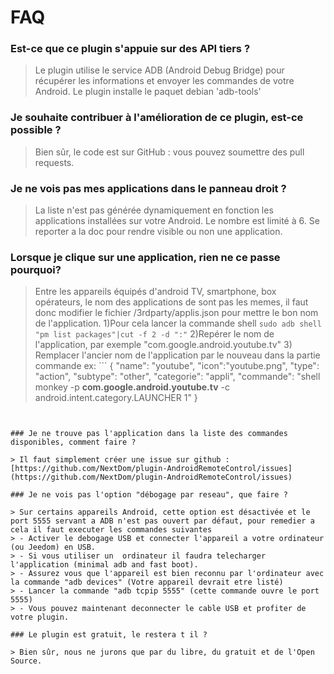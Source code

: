 # FAQ

### Est-ce que ce plugin s'appuie sur des API tiers ?

> Le plugin utilise le service ADB (Android Debug Bridge) pour récupérer les informations et envoyer les commandes de votre Android.
Le plugin installe le paquet debian 'adb-tools'

### Je souhaite contribuer à l'amélioration de ce plugin, est-ce possible ?

> Bien sûr, le code est sur GitHub : vous pouvez soumettre des pull requests.

### Je ne vois pas mes applications dans le panneau droit ?

> La liste n'est pas générée dynamiquement en fonction les applications installées sur votre Android. Le nombre est limité à 6. Se reporter a la doc pour rendre visible ou non une application.

### Lorsque je clique sur une application, rien ne ce passe pourquoi?

> Entre les appareils équipés d'android TV, smartphone, box opérateurs, le nom des applications de sont pas les memes, il faut donc modifier le fichier /3rdparty/applis.json pour mettre le bon nom de l'application.
> 1)Pour cela lancer la commande shell ```sudo adb shell "pm list packages"|cut -f 2 -d ":"```
> 2)Repérer le nom de l'application, par exemple "com.google.android.youtube.tv"
> 3) Remplacer l'ancier nom de l'application par le nouveau dans la partie commande
> ex: ```
{
    "name": "youtube",
    "icon":"youtube.png",
    "type": "action",
    "subtype": "other",
    "categorie": "appli",
    "commande": "shell monkey -p **com.google.android.youtube.tv** -c android.intent.category.LAUNCHER 1"
}
```


### Je ne trouve pas l'application dans la liste des commandes disponibles, comment faire ?

> Il faut simplement créer une issue sur github : [https://github.com/NextDom/plugin-AndroidRemoteControl/issues](https://github.com/NextDom/plugin-AndroidRemoteControl/issues)

### Je ne vois pas l'option "débogage par reseau", que faire ?

> Sur certains appareils Android, cette option est désactivée et le port 5555 servant a ADB n'est pas ouvert par défaut, pour remedier a cela il faut executer les commandes suivantes
> - Activer le debogage USB et connecter l'appareil a votre ordinateur (ou Jeedom) en USB.
> - Si vous utiliser un  ordinateur il faudra telecharger l'application (minimal adb and fast boot).
> - Assurez vous que l'appareil est bien reconnu par l'ordinateur avec la commande "adb devices" (Votre appareil devrait etre listé)
> - Lancer la commande "adb tcpip 5555" (cette commande ouvre le port 5555)
> - Vous pouvez maintenant deconnecter le cable USB et profiter de votre plugin.

### Le plugin est gratuit, le restera t il ?

> Bien sûr, nous ne jurons que par du libre, du gratuit et de l'Open Source.
